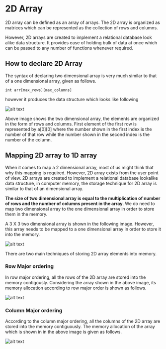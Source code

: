 # 2D Array

2D array can be defined as an array of arrays. The 2D array is organized as matrices which can be represented as the collection of rows and columns.

However, 2D arrays are created to implement a relational database look alike data structure. It provides ease of holding bulk of data at once which can be passed to any number of functions whenever required.

## How to declare 2D Array 

The syntax of declaring two dimensional array is very much similar to that of a one dimensional array, given as follows.

```
int arr[max_rows][max_columns]
```

however it produces the data structure which looks like following

![alt text](https://static.javatpoint.com/ds/images/ds-2d-array.png)

Above image shows the two dimensional array, the elements are organized in the form of rows and columns. First element of the first row is represented by a[0][0] where the number shown in the first index is the number of that row while the number shown in the second index is the number of the column.

## Mapping 2D array to 1D array

When it comes to map a 2 dimensional array, most of us might think that why this mapping is required. However, 2D array exists from the user point of view. 2D arrays are created to implement a relational database lookalike data structure, in computer memory, the storage technique for 2D array is similar to that of an dimensional array.

**The size of two dimensional array is equal to the multiplication of number of rows and the number of columns present in the array**. We do need to map two dimensional array to the one dimensional array in order to store them in the memory.

A 3 X 3 two dimensional array is shown in the following image. However, this array needs to be mapped to a one dimensional array in order to store it into the memory.

![alt text](https://static.javatpoint.com/ds/images/ds-2d-array2.png)

There are two main techniques of storing 2D array elements into memory.

### Row Major ordering

In row major ordering, all the rows of the 2D array are stored into the memory contigously. Considering the array shown in the above image, its memory allocation according to row major order is shown as follows.

![alt text](https://static.javatpoint.com/ds/images/ds-2d-array-row-major-ordering.png)

### Column Major ordering

According to the column major ordering, all the columns of the 2D array are stored into the memory contiguously. The memory allocation of the array which is shown in in the above image is given as follows.

![alt text](https://static.javatpoint.com/ds/images/ds-2d-array-column-major-ordering.png)




